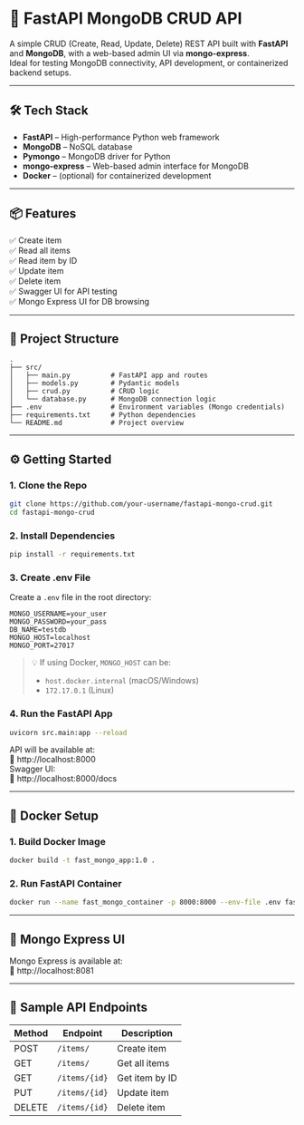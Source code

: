 # 🚀 FastAPI MongoDB CRUD API

A simple CRUD (Create, Read, Update, Delete) REST API built with **FastAPI** and **MongoDB**, with a web-based admin UI via **mongo-express**.  
Ideal for testing MongoDB connectivity, API development, or containerized backend setups.

---

## 🛠 Tech Stack

- **FastAPI** – High-performance Python web framework
- **MongoDB** – NoSQL database
- **Pymongo** – MongoDB driver for Python
- **mongo-express** – Web-based admin interface for MongoDB
- **Docker** – (optional) for containerized development

---

## 📦 Features

✅ Create item  
✅ Read all items  
✅ Read item by ID  
✅ Update item  
✅ Delete item  
✅ Swagger UI for API testing  
✅ Mongo Express UI for DB browsing

---

## 📁 Project Structure

```
.
├── src/
│   ├── main.py          # FastAPI app and routes
│   ├── models.py        # Pydantic models
│   ├── crud.py          # CRUD logic
│   └── database.py      # MongoDB connection logic
├── .env                 # Environment variables (Mongo credentials)
├── requirements.txt     # Python dependencies
└── README.md            # Project overview
```

---

## ⚙️ Getting Started

### 1. Clone the Repo

```bash
git clone https://github.com/your-username/fastapi-mongo-crud.git
cd fastapi-mongo-crud
```

### 2. Install Dependencies

```bash
pip install -r requirements.txt
```

### 3. Create .env File

Create a `.env` file in the root directory:

```env
MONGO_USERNAME=your_user
MONGO_PASSWORD=your_pass
DB_NAME=testdb
MONGO_HOST=localhost
MONGO_PORT=27017
```

> 💡 If using Docker, `MONGO_HOST` can be:
>
> - `host.docker.internal` (macOS/Windows)
> - `172.17.0.1` (Linux)

### 4. Run the FastAPI App

```bash
uvicorn src.main:app --reload
```

API will be available at:  
📍 http://localhost:8000  
Swagger UI:  
📍 http://localhost:8000/docs

---

## 🐳 Docker Setup

### 1. Build Docker Image

```bash
docker build -t fast_mongo_app:1.0 .
```

### 2. Run FastAPI Container

```bash
docker run --name fast_mongo_container -p 8000:8000 --env-file .env fast_mongo_app:1.0
```

---

## 🧪 Mongo Express UI

Mongo Express is available at:  
📍 http://localhost:8081

---

## 🧾 Sample API Endpoints

| Method | Endpoint      | Description    |
| ------ | ------------- | -------------- |
| POST   | `/items/`     | Create item    |
| GET    | `/items/`     | Get all items  |
| GET    | `/items/{id}` | Get item by ID |
| PUT    | `/items/{id}` | Update item    |
| DELETE | `/items/{id}` | Delete item    |

